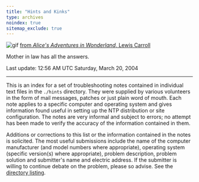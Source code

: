 ```yaml
---
title: "Hints and Kinks"
type: archives
noindex: true 
sitemap_exclude: true
---
```


![gif](/documentation/pic/alice35.gif) [from _Alice's Adventures in Wonderland_, Lewis Carroll](/reflib/pictures/)

Mother in law has all the answers.

Last update: 12:56 AM UTC Saturday, March 20, 2004

* * *

This is an index for a set of troubleshooting notes contained in individual text files in the <code>./hints</code> directory. They were supplied by various volunteers in the form of mail messages, patches or just plain word of mouth. Each note applies to a specific computer and operating system and gives information found useful in setting up the NTP distribution or site configuration. The notes are very informal and subject to errors; no attempt has been made to verify the accuracy of the information contained in them.

Additions or corrections to this list or the information contained in the notes is solicited. The most useful submissions include the name of the computer manufacturer (and model numbers where appropriate), operating system (specific version(s) where appropriate), problem description, problem solution and submitter's name and electric address. If the submitter is willing to continue debate on the problem, please so advise. See the [directory listing](/documentation/hints/toc/).
